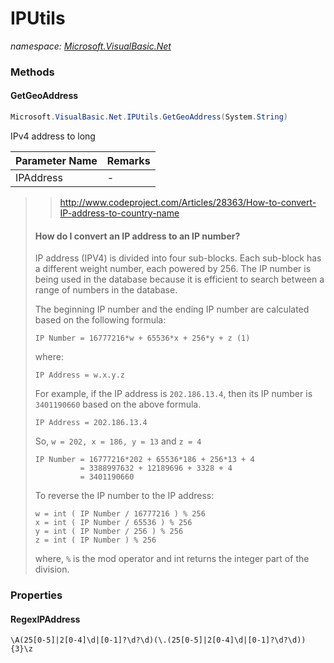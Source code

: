﻿# IPUtils
_namespace: [Microsoft.VisualBasic.Net](./index.md)_





### Methods

#### GetGeoAddress
```csharp
Microsoft.VisualBasic.Net.IPUtils.GetGeoAddress(System.String)
```
IPv4 address to long

|Parameter Name|Remarks|
|--------------|-------|
|IPAddress|-|

> 
>  > http://www.codeproject.com/Articles/28363/How-to-convert-IP-address-to-country-name
>  
>  #### How do I convert an IP address to an IP number?
>  
>  IP address (IPV4) is divided into four sub-blocks. Each sub-block has a different weight number, 
>  each powered by 256. The IP number is being used in the database because it is efficient to search 
>  between a range of numbers in the database.
>  
>  The beginning IP number and the ending IP number are calculated based on the following formula:
>  
>  ```
>  IP Number = 16777216*w + 65536*x + 256*y + z (1)
>  ```
>  
>  where:
>  
>  ```
>  IP Address = w.x.y.z
>  ```
>  
>  For example, if the IP address is ``202.186.13.4``, then its IP number is ``3401190660`` based on the above formula.
>  
>  ```
>  IP Address = 202.186.13.4
>  ```
>  
>  So, ``w = 202, x = 186, y = 13`` and ``z = 4``
>  
>  ```
>  IP Number = 16777216*202 + 65536*186 + 256*13 + 4
>            = 3388997632 + 12189696 + 3328 + 4
>            = 3401190660
>  ```
>  
>  To reverse the IP number to the IP address:
>  
>  ```
>  w = int ( IP Number / 16777216 ) % 256
>  x = int ( IP Number / 65536 ) % 256
>  y = int ( IP Number / 256 ) % 256
>  z = int ( IP Number ) % 256
>  ```
>  
>  where, ``%`` is the mod operator and int returns the integer part of the division.
>  


### Properties

#### RegexIPAddress
``\A(25[0-5]|2[0-4]\d|[0-1]?\d?\d)(\.(25[0-5]|2[0-4]\d|[0-1]?\d?\d)){3}\z``
